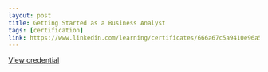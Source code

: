 ```yaml
---
layout: post
title: Getting Started as a Business Analyst
tags: [certification]
link: https://www.linkedin.com/learning/certificates/666a67c5a9410e96a537e6a16bbeb09d40d0adae5b3312d4b310447f0555a045
---
```


<a href="https://www.linkedin.com/learning/certificates/666a67c5a9410e96a537e6a16bbeb09d40d0adae5b3312d4b310447f0555a045" target="_blank">View credential</a>